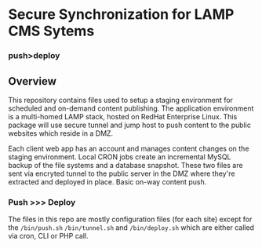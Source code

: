 # Secure Synchronization for LAMP CMS Sytems

### push>deploy

## Overview

This repository contains files used to setup a staging environment for scheduled and on-demand content publishing. The application environment is a multi-homed LAMP stack, hosted on RedHat Enterprise Linux.  This package will use secure tunnel and jump host to push content to the public websites which reside in a DMZ.

Each client web app has an account and manages content changes on the staging environment. Local CRON jobs create an incremental MySQL backup of the file systems and a database snapshot. These two files are sent via encryted tunnel to the public server in the DMZ where they're extracted and deployed in place.  Basic on-way content push.

### Push >>> Deploy

The files in this repo are mostly configuration files (for each site) except for the `/bin/push.sh` `/bin/tunnel.sh` and `/bin/deploy.sh` which are either called via cron, CLI or PHP call.

